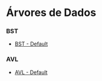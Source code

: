 # Árvores de Dados

### BST
- <a href="https://github.com/heloisaPazeti/EstruturaDeDados/tree/main/Arvores/Arvores_Binarias_Simples/Binary_Search_Tree_1">BST - Default</a>

### AVL
- <a href="https://github.com/heloisaPazeti/EstruturaDeDados/tree/main/Arvores/AVL_Tree/AVL_Default">AVL - Default</a>
